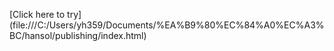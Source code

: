 

[Click here to try] (file:///C:/Users/yh359/Documents/%EA%B9%80%EC%84%A0%EC%A3%BC/hansol/publishing/index.html)
